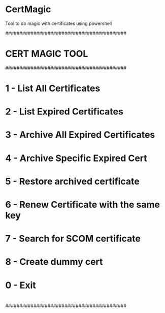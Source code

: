 # CertMagic
Tool to do magic with certificates using powershell

###########################################
#            CERT MAGIC TOOL              #
###########################################
#                                         #
# 1 - List All Certificates               #
# 2 - List Expired Certificates           #
# 3 - Archive All Expired Certificates    #
# 4 - Archive Specific Expired Cert       #
# 5 - Restore archived certificate        #
# 6 - Renew Certificate with the same key #
# 7 - Search for SCOM certificate         #
# 8 - Create dummy cert                   #
# 0 - Exit                                #
#                                         #
###########################################
